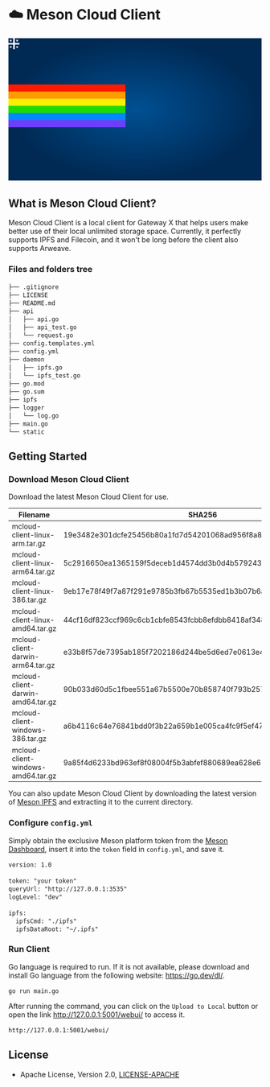 # ☁️ Meson Cloud Client

![](/static/nyancat.svg)

## What is Meson Cloud Client?

Meson Cloud Client is a local client for Gateway X that helps users make better use of their local unlimited storage space. Currently, it perfectly supports IPFS and Filecoin, and it won't be long before the client also supports Arweave.

### Files and folders tree

```
├── .gitignore
├── LICENSE
├── README.md
├── api
│   ├── api.go
│   ├── api_test.go
│   └── request.go
├── config.templates.yml
├── config.yml
├── daemon
│   ├── ipfs.go
│   └── ipfs_test.go
├── go.mod
├── go.sum
├── ipfs
├── logger
│   └── log.go
├── main.go
└── static
```

## Getting Started

### Download Meson Cloud Client

Download the latest Meson Cloud Client for use.

| Filename | SHA256 | 
|---------------------------|------------------------------------------------------------------|
| mcloud-client-linux-arm.tar.gz     | 19e3482e301dcfe25456b80a1fd7d54201068ad956f8a87f35dde48c258f221d | 
| mcloud-client-linux-arm64.tar.gz   | 5c2916650ea1365159f5deceb1d4574dd3b0d4b579243483bfe72adf217d26e6 | 
| mcloud-client-linux-386.tar.gz     | 9eb17e78f49f7a87f291e9785b3fb67b5535ed1b3b07b6a35a615ecfc79d2f4e | 
| mcloud-client-linux-amd64.tar.gz   | 44cf16df823ccf969c6cb1cbfe8543fcbb8efdbb8418af3487c5fce120bfe277 | 
| mcloud-client-darwin-arm64.tar.gz  | e33b8f57de7395ab185f7202186d244be5d6ed7e0613e4045a0823f0ac40bfbd |
| mcloud-client-darwin-amd64.tar.gz  | 90b033d60d5c1fbee551a67b5500e70b858740f793b2573cfade745cf5e992cf | 
| mcloud-client-windows-386.tar.gz   | a6b4116c64e76841bdd0f3b22a659b1e005ca4fc9f5ef47a8201bf834afd68d3 |
| mcloud-client-windows-amd64.tar.gz | 9a85f4d6233bd963ef8f08004f5b3abfef880689ea628e651d63364e71b1e058 |

You can also update Meson Cloud Client by downloading the latest version of [Meson IPFS](https://github.com/daqnext/kubo/releases/) and extracting it to the current directory.

### Configure `config.yml`

Simply obtain the exclusive Meson platform token from the [Meson Dashboard](https://dashboard.meson.network/user/account), insert it into the `token` field in `config.yml`, and save it.

```
version: 1.0

token: "your token"
queryUrl: "http://127.0.0.1:3535"
logLevel: "dev"

ipfs:
  ipfsCmd: "./ipfs"
  ipfsDataRoot: "~/.ipfs"
```

### Run Client

Go language is required to run. If it is not available, please download and install Go language from the following website: https://go.dev/dl/.

```
go run main.go
```

After running the command, you can click on the `Upload to Local` button or open the link http://127.0.0.1:5001/webui/ to access it.

```
http://127.0.0.1:5001/webui/
```

## License
- Apache License, Version 2.0, [LICENSE-APACHE](http://www.apache.org/licenses/LICENSE-2.0)
